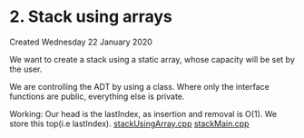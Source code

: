 # 2. Stack using arrays
Created Wednesday 22 January 2020

We want to create a stack using a static array, whose capacity will be set by the user.

We are controlling the ADT by using a class. Where only the interface functions are public, everything else is private.

Working:
Our head is the lastIndex, as insertion and removal is O(1).
We store this top(i.e lastIndex).
[stackUsingArray.cpp](./2._Stack_using_arrays/stackUsingArray.cpp)
[stackMain.cpp](./2._Stack_using_arrays/stackMain.cpp)

